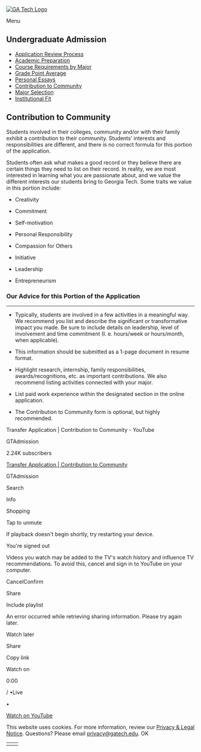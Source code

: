 [![GA Tech Logo](https://admission.gatech.edu/images/gt-logo-oneline-white.svg)](https://admission.gatech.edu/)

Menu

## Undergraduate Admission

- [Application Review Process](https://admission.gatech.edu/transfer/application-review)
- [Academic Preparation](https://admission.gatech.edu/transfer/academic-preparation)
- [Course Requirements by Major](https://admission.gatech.edu/transfer/course-requirements-major)
- [Grade Point Average](https://admission.gatech.edu/transfer/gpa-requirements)
- [Personal Essays](https://admission.gatech.edu/transfer/personal-essays)
- [Contribution to Community](https://admission.gatech.edu/transfer/contribution-community)
- [Major Selection](https://admission.gatech.edu/transfer/major-selection)
- [Institutional Fit](https://admission.gatech.edu/transfer/institutional-fit)

## Contribution to Community

Students involved in their colleges, community and/or with their family exhibit a contribution to their community. Students’ interests and responsibilities are different, and there is no correct formula for this portion of the application.

Students often ask what makes a good record or they believe there are certain things they need to list on their record. In reality, we are most interested in learning what you are passionate about, and we value the different interests our students bring to Georgia Tech. Some traits we value in this portion include:

- Creativity

- Commitment

- Self-motivation

- Personal Responsibility

- Compassion for Others

- Initiative

- Leadership

- Entrepreneurism


### Our Advice for this Portion of the Application

* * *

- Typically, students are involved in a few activities in a meaningful way. We recommend you list and describe the significant or transformative impact you made. Be sure to include details on leadership, level of involvement and time commitment (I. e. hours/week or hours/month, when applicable).

- This information should be submitted as a 1-page document in resume format.

- Highlight research, internship, family
responsibilities, awards/recognitions, etc. as important contributions. We also recommend listing
activities connected with your major.

- List paid work experience within the designated section in the online application.

- The Contribution to Community form is optional, but highly recommended.


Transfer Application \| Contribution to Community - YouTube

GTAdmission

2.24K subscribers

[Transfer Application \| Contribution to Community](https://www.youtube.com/watch?v=a6BN22nVtUc)

GTAdmission

Search

Info

Shopping

Tap to unmute

If playback doesn't begin shortly, try restarting your device.

You're signed out

Videos you watch may be added to the TV's watch history and influence TV recommendations. To avoid this, cancel and sign in to YouTube on your computer.

CancelConfirm

Share

Include playlist

An error occurred while retrieving sharing information. Please try again later.

Watch later

Share

Copy link

Watch on

0:00

/ •Live

•

[Watch on YouTube](https://www.youtube.com/watch?v=a6BN22nVtUc "Watch on YouTube")

This website uses cookies. For more information, review our [Privacy & Legal Notice](https://www.gatech.edu/privacy). Questions? Please email [privacy@gatech.edu](mailto:privacy@gatech.edu).
OK

|     |     |
| --- | --- |
|  |  |